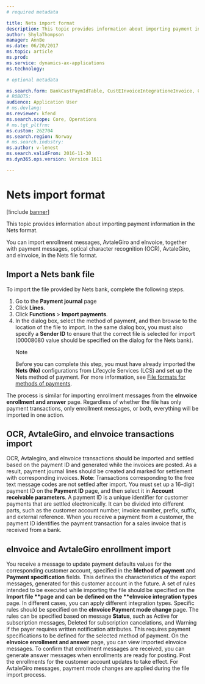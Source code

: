```yaml
---
# required metadata

title: Nets import format
description: This topic provides information about importing payment information in the Nets format.
author: ShylaThompson
manager: AnnBe
ms.date: 06/20/2017
ms.topic: article
ms.prod: 
ms.service: dynamics-ax-applications
ms.technology: 

# optional metadata

ms.search.form: BankCustPaymIdTable, CustEInvoiceIntegrationeInvoice, CustEInvoiceIntegrationTypePaymMode, CustEinvoiceIntegrationTypeTable, CustPaymMode, LedgerJournalTransCustPaym
# ROBOTS: 
audience: Application User
# ms.devlang: 
ms.reviewer: kfend
ms.search.scope: Core, Operations
# ms.tgt_pltfrm: 
ms.custom: 262704
ms.search.region: Norway
# ms.search.industry: 
ms.author: v-lenest
ms.search.validFrom: 2016-11-30
ms.dyn365.ops.version: Version 1611

---
```


# Nets import format

[!include [banner](../includes/banner.md)]

This topic provides information about importing payment information in the Nets format.

You can import enrollment messages, AvtaleGiro and eInvoice, together with payment messages, optical character recognition (OCR), AvtaleGiro, and eInvoice, in the Nets file format.

## Import a Nets bank file
To import the file provided by Nets bank, complete the following steps.

1. Go to the **Payment journal** page
2. Click **Lines.**
3. Click **Functions** &gt; **Import payments**.
4. In the dialog box, select the method of payment, and then browse to the location of the file to import. In the same dialog box, you must also specify a **Sender ID** to ensure that the correct file is selected for import (00008080 value should be specified on the dialog for the Nets bank). 
   > [!NOTE]
   > Before you can complete this step, you must have already imported the **Nets (No)** configurations from Lifecycle Services (LCS) and set up the Nets method of payment. For more information, see [File formats for methods of payments](emea-select-file-formats-for-the-method-of-payments.md).

The process is similar for importing enrollment messages from the **eInvoice enrollment and answer** page. Regardless of whether the file has only payment transactions, only enrollment messages, or both, everything will be imported in one action.

## OCR, AvtaleGiro, and eInvoice transactions import
OCR, Avtalegiro, and eInvoice transactions should be imported and settled based on the payment ID and generated while the invoices are posted. As a result, payment journal lines should be created and marked for settlement with corresponding invoices. **Note**: Transactions corresponding to the free text message codes are not settled after import. You must set up a 16-digit payment ID on the **Payment ID** page, and then select it in **Account receivable parameters**. A payment ID is a unique identifier for customer payments that are settled electronically. It can be divided into different parts, such as the customer account number, invoice number, prefix, suffix, and external reference. When you receive a payment from a customer, the payment ID identifies the payment transaction for a sales invoice that is received from a bank.

## eInvoice and AvtaleGiro enrollment import
You receive a message to update payment defaults values for the corresponding customer account, specified in the <strong>Method of payment</strong> and <strong>Payment specification</strong> fields. This defines the characteristics of the export messages, generated for this customer account in the future. A set of rules intended to be executed while importing the file should be specified on the <strong>Import file **page and can be defined on the **eInvoice integration types</strong> page. In different cases, you can apply different integration types. Specific rules should be specified on the <strong>eInvoice Payment mode change</strong> page. The rules can be specified based on message <strong>Status</strong>, such as Active for subscription messages, Deleted for subscription cancelations, and Warning if the payer requires written notification attributes. This requires payment specifications to be defined for the selected method of payment. On the <strong>eInvoice enrollment and answer</strong> page, you can view imported eInvoice messages. To confirm that enrollment messages are received, you can generate answer messages when enrollments are ready for posting. Post the enrollments for the customer account updates to take effect. For AvtaleGiro messages, payment mode changes are applied during the file import process.



